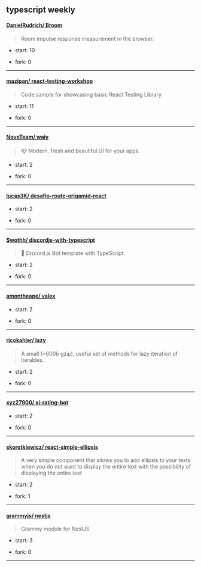 ## typescript weekly

#### [DanielRudrich/ Broom](https://github.com/DanielRudrich/Broom)
>  Room impulse response measurement in the browser.
+ start: 10
+ fork: 0
---
#### [mazipan/ react-testing-workshop](https://github.com/mazipan/react-testing-workshop)
>  Code sample for showcasing basic React Testing Library
+ start: 11
+ fork: 0
---
#### [NoveTeam/ waiy](https://github.com/NoveTeam/waiy)
>  📪 Modern, fresh and beautiful UI for your apps.
+ start: 2
+ fork: 0
---
#### [lucas3K/ desafio-route-origamid-react](https://github.com/lucas3K/desafio-route-origamid-react)
>  
+ start: 2
+ fork: 0
---
#### [Swothh/ discordjs-with-typescript](https://github.com/Swothh/discordjs-with-typescript)
>  💙 Discord.js Bot template with TypeScript.
+ start: 2
+ fork: 0
---
#### [amontheape/ valex](https://github.com/amontheape/valex)
>  
+ start: 2
+ fork: 0
---
#### [ricokahler/ lazy](https://github.com/ricokahler/lazy)
>  A small (~600b gzip), useful set of methods for lazy iteration of iterables.
+ start: 2
+ fork: 0
---
#### [xyz27900/ xi-rating-bot](https://github.com/xyz27900/xi-rating-bot)
>  
+ start: 2
+ fork: 0
---
#### [skorotkiewicz/ react-simple-ellipsis](https://github.com/skorotkiewicz/react-simple-ellipsis)
>  A very simple component that allows you to add ellipsis to your texts when you do not want to display the entire text with the possibility of displaying the entire text
+ start: 2
+ fork: 1
---
#### [grammyjs/ nestjs](https://github.com/grammyjs/nestjs)
>  Grammy module for NestJS
+ start: 3
+ fork: 0
---
